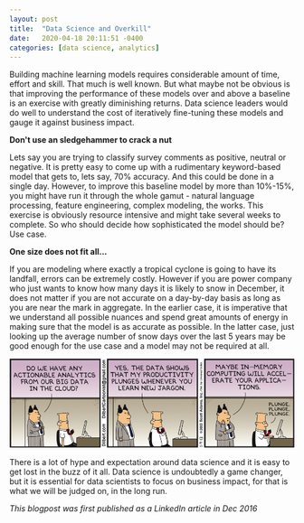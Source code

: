 ```yaml
---
layout: post
title:  "Data Science and Overkill"
date:   2020-04-18 20:11:51 -0400
categories: [data science, analytics]
---
```





Building machine learning models requires considerable amount of time, effort and skill. That much is well known. But what maybe not be obvious is that improving the performance of these models over and above a baseline is an exercise with greatly diminishing returns. Data science leaders would do well to understand the cost of iteratively fine-tuning these models and gauge it against business impact.

<!--more-->
**Don't use an sledgehammer to crack a nut**


Lets say you are trying to classify survey comments as positive, neutral or negative. It is pretty easy to come up with a rudimentary keyword-based model that gets to, lets say, 70% accuracy. And this could be done in a single day. However, to improve this baseline model by more than 10%-15%, you might have run it through the whole gamut - natural language processing, feature engineering, complex modeling, the works. This exercise is obviously resource intensive and might take several weeks to complete. So who should decide how sophisticated the model should be? Use case.


**One size does not fit all...**


If you are modeling where exactly a tropical cyclone is going to have its landfall, errors can be extremely costly. However if you are power company who just wants to know how many days it is likely to snow in December, it does not matter if you are not accurate on a day-by-day basis as long as you are near the mark in aggregate. In the earlier case, it is imperative that we understand all possible nuances and spend great amounts of energy in making sure that the model is as accurate as possible. In the latter case, just looking up the average number of snow days over the last 5 years may be good enough for the use case and a model may not be required at all.


<img src='/assets/dilbert-jargon.jpeg'>


There is a lot of hype and expectation around data science and it is easy to get lost in the buzz of it all. Data science is undoubtedly a game changer, but it is essential for data scientists to focus on business impact, for that is what we will be judged on, in the long run.

<i> This blogpost was first published as a LinkedIn article in Dec 2016 </i>

